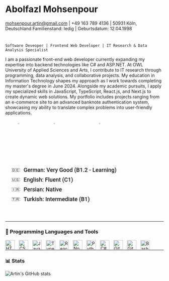 # Abolfazl Mohsenpour
mohsenpour.artin@gmail.com | +49 163 789 4136 | 50931 Köln, Deutschland
Familienstand: ledig | Geburtsdatum: 12.04.1998
#
`Software Deveoper | Frontend Web Developer | IT Research & Data Analysis Specialist`

I am a passionate front-end web developer currently expanding my expertise into backend technologies like C# and ASP.NET. At OWL University of Applied Sciences and Arts, I contribute to IT research through programming, data analysis, and collaborative projects. My education in Information Technology shapes my approach as I work towards completing my master's degree in June 2024. Alongside my academic pursuits, I apply my specialized skills in JavaScript, TypeScript, React.js, and Next.js to create dynamic web solutions. My portfolio includes projects ranging from an e-commerce site to an advanced banknote authentication system, showcasing my ability to translate complex problems into user-friendly applications.

<div style="display: inline; justify-content: left; padding: 0 10px; margin: 0 30px; gap: 30px;">
        <a href="https://artinmohsenpour.com/" style="display: inline-block; width: 5rem; height: 5rem; margin-right: 30px;">
            <img alt="Portfolio" title="Visit my portfolio" src="https://custom-icon-badges.demolab.com/badge/Portfolio-yellow" style="width: 10%; height: 10%;"/>
        </a>
        <a href="https://www.linkedin.com/in/artin-mohsenpour/" style="display: inline-block; width: 5rem; height: 5rem; margin-right: 30px;">
            <img alt="LinkedIn" title="Visit my LinkedIn profile" src="https://custom-icon-badges.demolab.com/badge/Linkedin-blue" style="width: 10%;gap:20%; height: 10%;"/>
        </a>
        <a href="https://www.youtube.com/@ArtinDE" style="display: inline-block; width: 7rem; gap:20% ; height: 5rem; margin-right: 30px;">
            <img alt="YouTube subscribers" title="Subscribe to my YouTube channel" src="https://custom-icon-badges.demolab.com/badge/YouTube-red" style="width: 10%;margin-left: 30px; height: 10%;"/>
        </a>
</div>

#
<div style="font-family: 'Roboto', sans-serif; padding: 20px;">
    <div style="display: flex; align-items: center; gap: 10px; margin-bottom: 10px;">
        🇩🇪: <span style="font-size: 18px; font-weight: 500;">German: Very Good (B1.2 - Learning)</span>         
    </div>
    <div style="display: flex; align-items: center; gap: 10px; margin-bottom: 10px;">
       🇺🇸: <span style="font-size: 18px; font-weight: 500;">English: Fluent (C1)</span>         
    </div>
    <div style="display: flex; align-items: center; gap: 10px; margin-bottom: 10px;"> 
        🇮🇷: <span style="font-size: 18px; font-weight: 500;">Persian: Native</span> 
    </div>
    <div style="display: flex; align-items: center; gap: 10px;">
        🇹🇷: <span style="font-size: 18px; font-weight: 500;">Turkish: Intermediate (B1)</span>  
    </div>
</div>

<link href="https://fonts.googleapis.com/css2?family=Roboto:wght@400;500&display=swap" rel="stylesheet">

#



---

### 🧰 Programming Languages and Tools

<img align="left" alt="HTML" width="30px" style="padding-right:10px;" src="https://cdn.jsdelivr.net/gh/devicons/devicon/icons/html5/html5-plain.svg" />
<img align="left" alt="CSS" width="30px" style="padding-right:10px;" src="https://cdn.jsdelivr.net/gh/devicons/devicon/icons/css3/css3-plain.svg" />
<img align="left" alt="JavaScript" width="30px" style="padding-right:10px;" src="https://cdn.jsdelivr.net/gh/devicons/devicon/icons/javascript/javascript-plain.svg" />
<img align="left" alt="TypeScript" width="30px" style="padding-right:10px;" src="https://cdn.jsdelivr.net/gh/devicons/devicon/icons/typescript/typescript-plain.svg" />
<img align="left" alt="React" width="30px" style="padding-right:10px;" src="https://cdn.jsdelivr.net/gh/devicons/devicon/icons/react/react-original.svg" />
<img align="left" alt="NodeJS" width="30px" style="padding-right:10px;" src="https://cdn.jsdelivr.net/gh/devicons/devicon/icons/nodejs/nodejs-original.svg" />
<img align="left" alt="Python" width="30px" style="padding-right:10px;" src="https://cdn.jsdelivr.net/gh/devicons/devicon/icons/python/python-plain.svg" />
<img align="left" alt="C#" width="30px" style="padding-right:10px;" src="https://cdn.jsdelivr.net/gh/devicons/devicon/icons/csharp/csharp-line.svg" />
<img align="left" alt="GitHub" width="30px" style="padding-right:10px;" src="https://cdn.jsdelivr.net/gh/devicons/devicon/icons/github/github-original.svg" />
<img align="left" alt="Git" width="30px" style="padding-right:10px;" src="https://cdn.jsdelivr.net/gh/devicons/devicon/icons/git/git-original.svg" />
<img align="left" alt="Bash" width="30px" style="padding-right:10px;" src="https://cdn.jsdelivr.net/gh/devicons/devicon/icons/bash/bash-original.svg" />
<br />

---

### 📊 Stats
![Artin's GitHub stats](https://github-readme-stats.vercel.app/api?username=ArtinMohsenpour&show_icons=true&theme=algolia)

